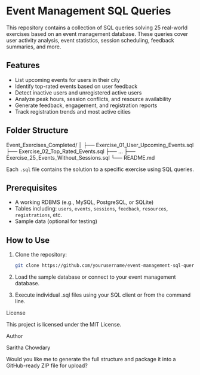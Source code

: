 # Event Management SQL Queries

This repository contains a collection of SQL queries solving 25 real-world exercises based on an event management database. These queries cover user activity analysis, event statistics, session scheduling, feedback summaries, and more.

## Features

- List upcoming events for users in their city
- Identify top-rated events based on user feedback
- Detect inactive users and unregistered active users
- Analyze peak hours, session conflicts, and resource availability
- Generate feedback, engagement, and registration reports
- Track registration trends and most active cities

## Folder Structure

Event_Exercises_Completed/ │ ├── Exercise_01_User_Upcoming_Events.sql ├── Exercise_02_Top_Rated_Events.sql ├── ... ├── Exercise_25_Events_Without_Sessions.sql └── README.md

Each `.sql` file contains the solution to a specific exercise using SQL queries.

## Prerequisites

- A working RDBMS (e.g., MySQL, PostgreSQL, or SQLite)
- Tables including: `users`, `events`, `sessions`, `feedback`, `resources`, `registrations`, etc.
- Sample data (optional for testing)

## How to Use

1. Clone the repository:
   ```bash
   git clone https://github.com/yourusername/event-management-sql-queries.git

2. Load the sample database or connect to your event management database.


3. Execute individual .sql files using your SQL client or from the command line.

License

This project is licensed under the MIT License.

Author

Saritha Chowdary

Would you like me to generate the full structure and package it into a GitHub-ready ZIP file for upload?

